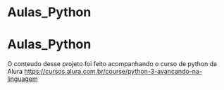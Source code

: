 ﻿# Aulas_Python
# Aulas_Python
O conteudo desse projeto foi feito acompanhando o curso de python da Alura https://cursos.alura.com.br/course/python-3-avancando-na-linguagem
